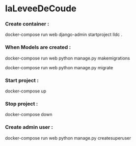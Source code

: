 # laLeveeDeCoude

### Create container :
docker-compose run web django-admin startproject lldc .


### When Models are created :
docker-compose run web python manage.py makemigrations

docker-compose run web python manage.py migrate


### Start project :
docker-compose up


### Stop project :
docker-compose down


### Create admin user :
docker-compose run web python manage.py createsuperuser
